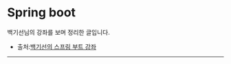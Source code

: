 Spring boot
===========
백기선님의 강좌를 보며 정리한 글입니다.   
+ 출처:[백기선의 스프링 부트 강좌](https://www.inflearn.com/course/%EC%8A%A4%ED%94%84%EB%A7%81%EB%B6%80%ED%8A%B8/) 

---
